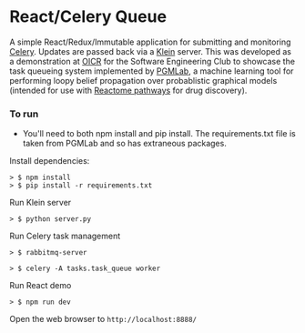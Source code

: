 # React/Celery Queue
A simple React/Redux/Immutable application for submitting and monitoring [Celery](http://www.celeryproject.org/). Updates are passed back via a [Klein](https://github.com/twisted/klein) server.
This was developed as a demonstration at [OICR](http://oicr.on.ca/) for the Software Engineering Club to showcase the task queueing system implemented by [PGMLab](https://github.com/OICR/PGMLab), a machine learning tool for performing loopy belief propagation over probablistic graphical models (intended for use with [Reactome pathways](http://www.reactome.org/) for drug discovery).

### To run

* You'll need to both npm install and pip install. The requirements.txt file is taken from PGMLab and so has extraneous
packages.


Install dependencies:
```
> $ npm install
> $ pip install -r requirements.txt
```

Run Klein server
```
> $ python server.py
```

Run Celery task management
```
> $ rabbitmq-server
```
```
> $ celery -A tasks.task_queue worker
```

Run React demo
```
> $ npm run dev
```

Open the web browser to `http://localhost:8888/`
